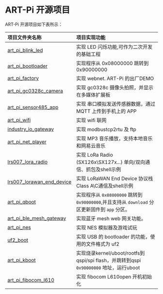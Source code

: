 # ART-Pi 开源项目

ART-Pi 开源项目如下表所示：

| **项目文件夹名称**                             | **项目实现功能**        |
|:----------------------------------------------------- | :------------------------------ |
| [art_pi_blink_led](./art_pi_blink_led)    | 实现 LED 闪烁功能,可作为二次开发的基础工程 |
| [art_pi_bootloader](./art_pi_bootloader) | 实现程序从 0x08000000 跳转到 0x90000000 |
| [art_pi_factory](./art_pi_factory) | 实现 webnet. ART-Pi 的出厂DEMO |
| [art_pi_gc0328c_camera](./art_pi_gc0328c_camera) | 实现 gc0328c 摄像头拍照，并显示在多媒体扩展板 |
| [art_pi_sensor485_app](./art_pi_sensor485_app) | 实现 串口模拟发送传感器数据，通过 MQTT 上传到手机上的 APP |
| [art_pi_wifi](./art_pi_wifi) | 实现 wifi 联网 |
| [industry_io_gateway](./industry_io_gateway) | 实现 modbustcp2rtu 及 ftp |
| [art_pi_net_player](./art_pi_net_player) | 实现 MP3 音乐播放，支持本地音乐和网易云音乐 |
| [lrs007_lora_radio](./lrs007_lora_radio) | 实现 LoRa Radio (SX126x\SX127x...) 单向/双向通信、抓包及shell示例 |
| [lrs007_lorawan_end_device](./lrs007_lorawan_end_device) | 实现 LoRaWAN End Device 协议栈Class A\C通信及shell示例 |
| [art_pi_qboot](./art_pi_qboot) | 实现程序从 `0x08000000` 跳转到 `0x90000000`,并且支持从 `download` 分区更新固件到 `app` 分区。 |
| [art_pi_ble_mesh_gateway](./art_pi_ble_mesh_gateway) | 实现蓝牙 mesh web 网关功能。 |
| [art_pi_nes](./art_pi_nes) | 实现 NES 模拟器及游戏试玩 |
| [uf2_boot]((./uf2_boot)) | 实现 USB 的 bootloader 的功能，使用的文件格式为 uf2 |
| [art_pi_kboot](./art_pi_kboot) | 实现烧录kernel/uboot/rootfs到qspi/spi flash，并跳转到qspi `0x90000000` 地址，运行uboot |
| [art_pi_fibocom_l610](./art_pi_fibocom_l610) | 实现 fibocom L610open 开机初始化 |
